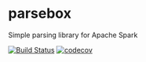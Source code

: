 # parsebox
Simple parsing library for Apache Spark

[![Build Status](https://travis-ci.org/sadikovi/parsebox.svg?branch=master)](https://travis-ci.org/sadikovi/parsebox)
[![codecov](https://codecov.io/gh/sadikovi/parsebox/branch/master/graph/badge.svg)](https://codecov.io/gh/sadikovi/parsebox)
